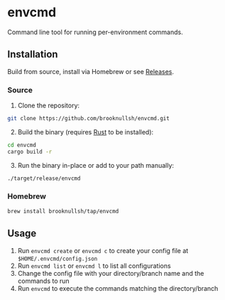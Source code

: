 # envcmd

Command line tool for running per-environment commands.

## Installation

Build from source, install via Homebrew or see [Releases](https://github.com/brooknullsh/envcmd/releases).

### Source

1. Clone the repository:

```sh
git clone https://github.com/brooknullsh/envcmd.git
```

2. Build the binary (requires [Rust](https://www.rust-lang.org/tools/install) to be installed):

```sh
cd envcmd
cargo build -r
```

3. Run the binary in-place or add to your path manually:

```sh
./target/release/envcmd
```

### Homebrew

```sh
brew install brooknullsh/tap/envcmd
```

## Usage

1. Run `envcmd create` or `envcmd c` to create your config file at
   `$HOME/.envcmd/config.json`
2. Run `envcmd list` or `envcmd l` to list all configurations
3. Change the config file with your directory/branch name and the commands to
   run
4. Run `envcmd` to execute the commands matching the directory/branch
